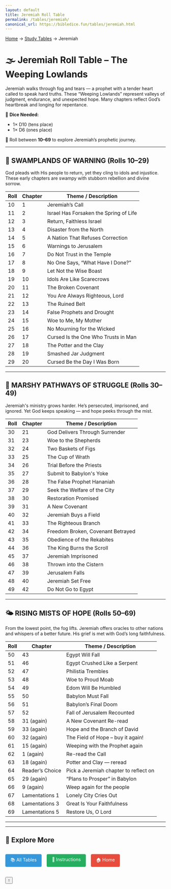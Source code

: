 ```yaml
---
layout: default
title: Jeremiah Roll Table
permalink: /tables/jeremiah/
canonical_url: https://bibledice.fun/tables/jeremiah.html
---
```


<nav class="breadcrumb">
    <a href="/">Home</a>
    <span class="breadcrumb-separator">→</span>
    <a href="/tables/">Study Tables</a>
    <span class="breadcrumb-separator">→</span>
    <span>Jeremiah</span>
</nav>

# 🌫️ Jeremiah Roll Table – The Weeping Lowlands

Jeremiah walks through fog and tears — a prophet with a tender heart called to speak hard truths. These “Weeping Lowlands” represent valleys of judgment, endurance, and unexpected hope. Many chapters reflect God’s heartbreak and longing for repentance.

🎲 **Dice Needed:**
- 1× D10 (tens place)
- 1× D6 (ones place)

📏 Roll between **10–69** to explore Jeremiah’s prophetic journey.

---

## 🌾 SWAMPLANDS OF WARNING (Rolls 10–29)
God pleads with His people to return, yet they cling to idols and injustice. These early chapters are swampy with stubborn rebellion and divine sorrow.

| Roll | Chapter | Theme / Description                          |
|------|---------|----------------------------------------------|
| 10   | 1       | Jeremiah’s Call                              |
| 11   | 2       | Israel Has Forsaken the Spring of Life      |
| 12   | 3       | Return, Faithless Israel                     |
| 13   | 4       | Disaster from the North                      |
| 14   | 5       | A Nation That Refuses Correction             |
| 15   | 6       | Warnings to Jerusalem                        |
| 16   | 7       | Do Not Trust in the Temple                   |
| 17   | 8       | No One Says, “What Have I Done?”             |
| 18   | 9       | Let Not the Wise Boast                      |
| 19   | 10      | Idols Are Like Scarecrows                   |
| 20   | 11      | The Broken Covenant                          |
| 21   | 12      | You Are Always Righteous, Lord              |
| 22   | 13      | The Ruined Belt                              |
| 23   | 14      | False Prophets and Drought                  |
| 24   | 15      | Woe to Me, My Mother                        |
| 25   | 16      | No Mourning for the Wicked                  |
| 26   | 17      | Cursed Is the One Who Trusts in Man        |
| 27   | 18      | The Potter and the Clay                     |
| 28   | 19      | Smashed Jar Judgment                        |
| 29   | 20      | Cursed Be the Day I Was Born               |

---

## 🛶 MARSHY PATHWAYS OF STRUGGLE (Rolls 30–49)
Jeremiah's ministry grows harder. He’s persecuted, imprisoned, and ignored. Yet God keeps speaking — and hope peeks through the mist.

| Roll | Chapter | Theme / Description                          |
|------|---------|----------------------------------------------|
| 30   | 21      | God Delivers Through Surrender              |
| 31   | 23      | Woe to the Shepherds                        |
| 32   | 24      | Two Baskets of Figs                         |
| 33   | 25      | The Cup of Wrath                            |
| 34   | 26      | Trial Before the Priests                    |
| 35   | 27      | Submit to Babylon's Yoke                   |
| 36   | 28      | The False Prophet Hananiah                 |
| 37   | 29      | Seek the Welfare of the City               |
| 38   | 30      | Restoration Promised                        |
| 39   | 31      | A New Covenant                              |
| 40   | 32      | Jeremiah Buys a Field                       |
| 41   | 33      | The Righteous Branch                        |
| 42   | 34      | Freedom Broken, Covenant Betrayed          |
| 43   | 35      | Obedience of the Rekabites                 |
| 44   | 36      | The King Burns the Scroll                  |
| 45   | 37      | Jeremiah Imprisoned                         |
| 46   | 38      | Thrown into the Cistern                    |
| 47   | 39      | Jerusalem Falls                             |
| 48   | 40      | Jeremiah Set Free                           |
| 49   | 42      | Do Not Go to Egypt                         |

---

## 🌤️ RISING MISTS OF HOPE (Rolls 50–69)
From the lowest point, the fog lifts. Jeremiah offers oracles to other nations and whispers of a better future. His grief is met with God’s long faithfulness.

| Roll | Chapter | Theme / Description                          |
|------|---------|----------------------------------------------|
| 50   | 43      | Egypt Will Fall                             |
| 51   | 46      | Egypt Crushed Like a Serpent                |
| 52   | 47      | Philistia Trembles                          |
| 53   | 48      | Woe to Proud Moab                           |
| 54   | 49      | Edom Will Be Humbled                        |
| 55   | 50      | Babylon Must Fall                           |
| 56   | 51      | Babylon’s Final Doom                        |
| 57   | 52      | Fall of Jerusalem Recounted                 |
| 58   | 31 (again) | A New Covenant Re-read                      |
| 59   | 33 (again) | Hope and the Branch of David                |
| 60   | 32 (again) | The Field of Hope – buy it again!           |
| 61   | 15 (again) | Weeping with the Prophet again              |
| 62   | 1 (again)  | Re-read the Call                           |
| 63   | 18 (again) | Potter and Clay — reread                   |
| 64   | Reader’s Choice | Pick a Jeremiah chapter to reflect on    |
| 65   | 29 (again) | “Plans to Prosper” in Babylon              |
| 66   | 9 (again)  | Weep again for the people                  |
| 67   | Lamentations 1 | Lonely City Cries Out                   |
| 68   | Lamentations 3 | Great Is Your Faithfulness              |
| 69   | Lamentations 5 | Restore Us, O Lord                      |

---

---

## 🔄 Explore More

<div style="display: flex; gap: 1rem; flex-wrap: wrap; margin: 2rem 0;">
    <a href="/tables/" style="background: #3498db; color: white; padding: 0.5rem 1rem; border-radius: 4px; text-decoration: none;">📚 All Tables</a>
    <a href="/instructions/" style="background: #27ae60; color: white; padding: 0.5rem 1rem; border-radius: 4px; text-decoration: none;">📖 Instructions</a>
    <a href="/" style="background: #e74c3c; color: white; padding: 0.5rem 1rem; border-radius: 4px; text-decoration: none;">🏠 Home</a>
</div>

<button class="back-to-top" onclick="window.scrollTo(0,0)">↑</button>

